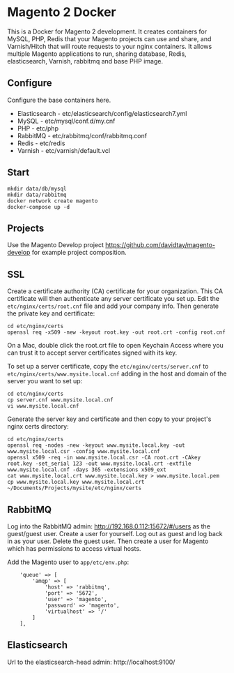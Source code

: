 # Magento 2 Docker

This is a Docker for Magento 2 development. It creates containers for MySQL, PHP, Redis that 
your Magento projects can use and share, and Varnish/Hitch that will route requests to 
your nginx containers. It allows multiple Magento applications to run, sharing database, Redis, 
elasticsearch, Varnish, rabbitmq and base PHP image.

## Configure

Configure the base containers here. 

- Elasticsearch - etc/elasticsearch/config/elasticsearch7.yml
- MySQL - etc/mysql/conf.d/my.cnf
- PHP - etc/php
- RabbitMQ - etc/rabbitmq/conf/rabbitmq.conf
- Redis - etc/redis
- Varnish - etc/varnish/default.vcl

## Start
```
mkdir data/db/mysql
mkdir data/rabbitmq
docker network create magento
docker-compose up -d
```

## Projects
Use the Magento Develop project https://github.com/davidtay/magento-develop for example 
project composition.

## SSL
Create a certificate authority (CA) certificate for your organization. This CA certificate 
will then authenticate any server certificate you set up. Edit the `etc/nginx/certs/root.cnf` 
file and add your company info. Then generate the private key and certificate:

``` 
cd etc/nginx/certs
openssl req -x509 -new -keyout root.key -out root.crt -config root.cnf
```

On a Mac, double click the root.crt file to open Keychain Access where you can trust it 
to accept server certificates signed with its key. 

To set up a server certificate, copy 
the `etc/nginx/certs/server.cnf` to `etc/nginx/certs/www.mysite.local.cnf` adding in the 
host and domain of the server you want to set up:

```
cd etc/nginx/certs
cp server.cnf www.mysite.local.cnf
vi www.mysite.local.cnf
```

Generate the server key and certificate and then copy to your project's nginx certs directory:

```
cd etc/nginx/certs
openssl req -nodes -new -keyout www.mysite.local.key -out www.mysite.local.csr -config www.mysite.local.cnf
openssl x509 -req -in www.mysite.local.csr -CA root.crt -CAkey root.key -set_serial 123 -out www.mysite.local.crt -extfile www.mysite.local.cnf -days 365 -extensions x509_ext
cat www.mysite.local.crt www.mysite.local.key > www.mysite.local.pem
cp www.mysite.local.key www.mysite.local.crt ~/Documents/Projects/mysite/etc/nginx/certs
```

## RabbitMQ
Log into the RabbitMQ admin: http://192.168.0.112:15672/#/users as the guest/guest user. 
Create a user for yourself. Log out as guest and log back in as your user. Delete the 
guest user. Then create a user for Magento which has permissions to access virtual hosts.

Add the Magento user to `app/etc/env.php`:

```
    'queue' => [
        'amqp' => [
            'host' => 'rabbitmq',
            'port' => '5672',
            'user' => 'magento',
            'password' => 'magento',
            'virtualhost' => '/'
        ]
    ],
```

## Elasticsearch
Url to the elasticsearch-head admin: http://localhost:9100/
